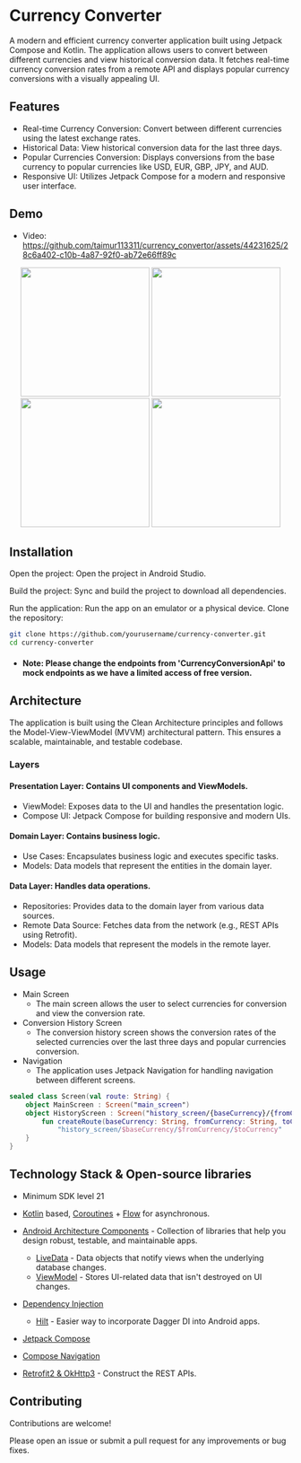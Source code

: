 
# Currency Converter


A modern and efficient currency converter application built using Jetpack Compose and Kotlin. The application allows users to convert between different currencies and view historical conversion data. It fetches real-time currency conversion rates from a remote API and displays popular currency conversions with a visually appealing UI.


## Features

- Real-time Currency Conversion: Convert between different currencies using the latest exchange rates.
- Historical Data: View historical conversion data for the last three days.
- Popular Currencies Conversion: Displays conversions from the base currency to popular currencies like USD, EUR, GBP, JPY, and AUD.
- Responsive UI: Utilizes Jetpack Compose for a modern and responsive user interface.

## Demo

* Video: https://github.com/taimur113311/currency_convertor/assets/44231625/28c6a402-c10b-4a87-92f0-ab72e66ff89c

<div align="center">
  <img src="https://github.com/taimur113311/currency_convertor/assets/44231625/c7266773-6e59-4d2f-a636-e378b4ac5ea4" width="230px" />  <img src="https://github.com/taimur113311/currency_convertor/assets/44231625/212f6bee-7bd4-4ad6-8a3b-8e543fcf0027" width="230px" />  
</div>
<div align="center">
   <img src="https://github.com/taimur113311/currency_convertor/assets/44231625/8db7c84e-61be-4c5b-9e2f-7acd60373c47" width="230px" />
<img src="https://github.com/taimur113311/currency_convertor/assets/44231625/b2c21941-58d9-4c10-9453-b9586276d8ed" width="230px" /> <br>
  
</div>

## Installation


Open the project: Open the project in Android Studio.

Build the project: Sync and build the project to download all dependencies.

Run the application: Run the app on an emulator or a physical device.
Clone the repository:

```bash
git clone https://github.com/yourusername/currency-converter.git
cd currency-converter
```
 - #### Note: Please change the endpoints from 'CurrencyConversionApi' to mock endpoints as we have a limited access of free version.
    
## Architecture
The application is built using the Clean Architecture principles and follows the Model-View-ViewModel (MVVM) architectural pattern. This ensures a scalable, maintainable, and testable codebase.

### Layers
  #### Presentation Layer: Contains UI components and ViewModels.
  - ViewModel: Exposes data to the UI and handles the presentation logic.
  - Compose UI: Jetpack Compose for building responsive and modern UIs.
#### Domain Layer: Contains business logic.
 - Use Cases: Encapsulates business logic and executes specific tasks.
- Models: Data models that represent the entities in the domain layer.
#### Data Layer: Handles data operations.
- Repositories: Provides data to the domain layer from various data sources.
- Remote Data Source: Fetches data from the network (e.g., REST APIs using Retrofit).
- Models: Data models that represent the models in the remote layer.
## Usage
- Main Screen
  - The main screen allows the user to select currencies for conversion and view the conversion rate.
- Conversion History Screen
  - The conversion history screen shows the conversion rates of the selected currencies over the last three days and popular currencies conversion.
 - Navigation
   - The application uses Jetpack Navigation for handling navigation between different screens.
```Kotlin
sealed class Screen(val route: String) {
    object MainScreen : Screen("main_screen")
    object HistoryScreen : Screen("history_screen/{baseCurrency}/{fromCurrency}/{toCurrency}") {
        fun createRoute(baseCurrency: String, fromCurrency: String, toCurrency: String) =
            "history_screen/$baseCurrency/$fromCurrency/$toCurrency"
    }
}
```



## Technology Stack & Open-source libraries

- Minimum SDK level 21
- [Kotlin](https://kotlinlang.org/) based, [Coroutines](https://github.com/Kotlin/kotlinx.coroutines) + [Flow](https://kotlin.github.io/kotlinx.coroutines/kotlinx-coroutines-core/kotlinx.coroutines.flow/) for asynchronous.
- [Android Architecture Components](https://developer.android.com/topic/libraries/architecture) - Collection of libraries that help you design robust, testable, and maintainable apps.
  - [LiveData](https://developer.android.com/topic/libraries/architecture/livedata) - Data objects that notify views when the underlying database changes.
  - [ViewModel](https://developer.android.com/topic/libraries/architecture/viewmodel) - Stores UI-related data that isn't destroyed on UI changes.
- [Dependency Injection](https://developer.android.com/training/dependency-injection)
  - [Hilt](https://dagger.dev/hilt) - Easier way to incorporate Dagger DI into Android apps.
- [Jetpack Compose](https://developer.android.com/develop/ui/compose)
- [Compose Navigation](https://developer.android.com/develop/ui/compose/navigation)

- [Retrofit2 & OkHttp3](https://github.com/square/retrofit) - Construct the REST APIs.





## Contributing
Contributions are welcome! 

Please open an issue or submit a pull request for any improvements or bug fixes.

